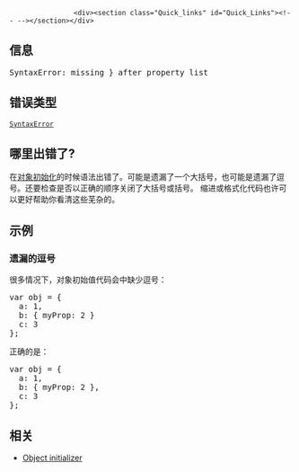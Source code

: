 
                
                  
                    <div><section class="Quick_links" id="Quick_Links"><!-- --></section></div>

<h2 id="&#x4FE1;&#x606F;">&#x4FE1;&#x606F;</h2>

<pre class="syntaxbox">SyntaxError: missing } after property list
</pre>

<h2 id="&#x9519;&#x8BEF;&#x7C7B;&#x578B;">&#x9519;&#x8BEF;&#x7C7B;&#x578B;</h2>

<p><a href="/zh-CN/docs/Web/JavaScript/Reference/Global_Objects/SyntaxError" title="SyntaxError&#xA0;&#x5BF9;&#x8C61;&#x4EE3;&#x8868;&#x5C1D;&#x8BD5;&#x89E3;&#x6790;&#x8BED;&#x6CD5;&#x4E0A;&#x4E0D;&#x5408;&#x6CD5;&#x7684;&#x4EE3;&#x7801;&#x7684;&#x9519;&#x8BEF;&#x3002;"><code>SyntaxError</code></a></p>

<h2 id="&#x54EA;&#x91CC;&#x51FA;&#x9519;&#x4E86;">&#x54EA;&#x91CC;&#x51FA;&#x9519;&#x4E86;?</h2>

<p>&#x5728;<a href="/zh-CN/docs/Web/JavaScript/Reference/Operators/Object_initializer">&#x5BF9;&#x8C61;&#x521D;&#x59CB;&#x5316;</a>&#x7684;&#x65F6;&#x5019;&#x8BED;&#x6CD5;&#x51FA;&#x9519;&#x4E86;&#x3002;&#x53EF;&#x80FD;&#x662F;&#x9057;&#x6F0F;&#x4E86;&#x4E00;&#x4E2A;&#x5927;&#x62EC;&#x53F7;&#xFF0C;&#x4E5F;&#x53EF;&#x80FD;&#x662F;&#x9057;&#x6F0F;&#x4E86;&#x9017;&#x53F7;&#x3002;&#x8FD8;&#x8981;&#x68C0;&#x67E5;&#x662F;&#x5426;&#x4EE5;&#x6B63;&#x786E;&#x7684;&#x987A;&#x5E8F;&#x5173;&#x95ED;&#x4E86;&#x5927;&#x62EC;&#x53F7;&#x6216;&#x62EC;&#x53F7;&#x3002; &#x7F29;&#x8FDB;&#x6216;&#x683C;&#x5F0F;&#x5316;&#x4EE3;&#x7801;&#x4E5F;&#x8BB8;&#x53EF;&#x4EE5;&#x66F4;&#x597D;&#x5E2E;&#x52A9;&#x4F60;&#x770B;&#x6E05;&#x8FD9;&#x4E9B;&#x829C;&#x6742;&#x7684;&#x3002;</p>

<h2 id="&#x793A;&#x4F8B;">&#x793A;&#x4F8B;</h2>

<h3 id="&#x9057;&#x6F0F;&#x7684;&#x9017;&#x53F7;">&#x9057;&#x6F0F;&#x7684;&#x9017;&#x53F7;</h3>

<p>&#x5F88;&#x591A;&#x60C5;&#x51B5;&#x4E0B;&#xFF0C;&#x5BF9;&#x8C61;&#x521D;&#x59CB;&#x503C;&#x4EE3;&#x7801;&#x4F1A;&#x4E2D;&#x7F3A;&#x5C11;&#x9017;&#x53F7;&#xFF1A;</p>

<pre class="brush: js example-bad">var obj = { 
  a: 1, 
  b: { myProp: 2 }
  c: 3
};
</pre>

<p>&#x6B63;&#x786E;&#x7684;&#x662F;&#xFF1A;</p>

<pre class="brush: js example-good">var obj = {
  a: 1,
  b: { myProp: 2 },
  c: 3
};
</pre>

<h2 id="&#x76F8;&#x5173;">&#x76F8;&#x5173;</h2>

<ul>
 <li><a href="/en-US/docs/Web/JavaScript/Reference/Operators/Object_initializer">Object initializer</a></li>
</ul>
                  
                
              